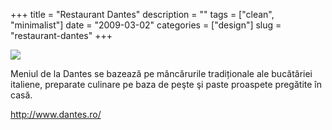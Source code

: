 +++
title = "Restaurant Dantes"
description = ""
tags = ["clean", "minimalist"]
date = "2009-03-02"
categories = ["design"]
slug = "restaurant-dantes"
+++


 

  <div id="screens-thumbs" class="clearfix">
    <div class="txt-center" id="design-submission"><a href="http://www.dantes.ro/"><img id='bluga-thumbnail-1514' class='bluga-thumbnail large' src='/media/bluga/
wt49ab94f54bad2.jpg'/></a></div>  
  </div>   
<p>Meniul de la Dantes se bazează pe mâncărurile tradiționale ale bucătăriei italiene, preparate culinare pe baza de peşte şi paste proaspete pregătite în casă.</p>
<p><a href="http://www.dantes.ro/">http://www.dantes.ro/</a></p>





